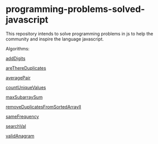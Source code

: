 # programming-problems-solved-javascript

This repository intends to solve programming problems in js to help the community and inspire the language javascript.

Algorithms:

[addDigits](./addDigits/index.js)

[areThereDuplicates](./areThereDuplicates/index.js)

[averagePair](./averagePair/index.js)

[countUniqueValues](./countUniqueValues/index.js)

[maxSubarraySum](./maxSubarraySum/index.js)

[removeDuplicatesFromSortedArrayII](./removeDuplicatesFromSortedArrayII/index.js)

[sameFrequency](./sameFrequency/index.js)

[searchVal](./searchVal/index.js)

[validAnagram](./validAnagram/index.js)
